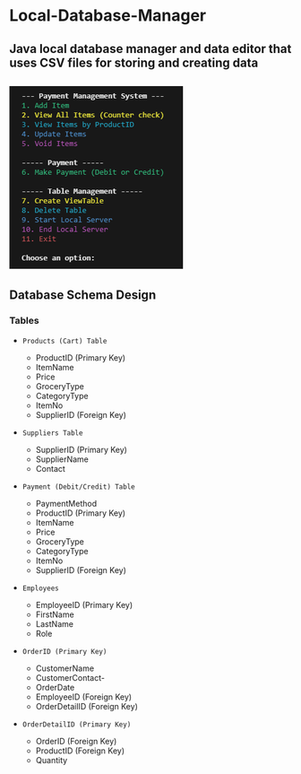 # Local-Database-Manager
Java local database manager and data editor that uses CSV files for storing and creating data
---
![console preview](image.png)
---
## Database Schema Design
### Tables
- `Products (Cart) Table`
   - ProductID (Primary Key)
   - ItemName
   - Price
   - GroceryType
   - CategoryType
   - ItemNo
   - SupplierID (Foreign Key)

- `Suppliers Table`
    - SupplierID (Primary Key)
    - SupplierName
    - Contact

- `Payment (Debit/Credit) Table`
   - PaymentMethod
   - ProductID (Primary Key)
   - ItemName
   - Price
   - GroceryType
   - CategoryType
   - ItemNo
   - SupplierID (Foreign Key)

- `Employees`
    - EmployeeID (Primary Key)
    - FirstName
    - LastName
    - Role

- `OrderID (Primary Key)`
    - CustomerName
    - CustomerContact-
    - OrderDate
    - EmployeeID (Foreign Key)
    - OrderDetailID (Foreign Key)

- `OrderDetailID (Primary Key)`
    - OrderID (Foreign Key)
    - ProductID (Foreign Key)
    - Quantity